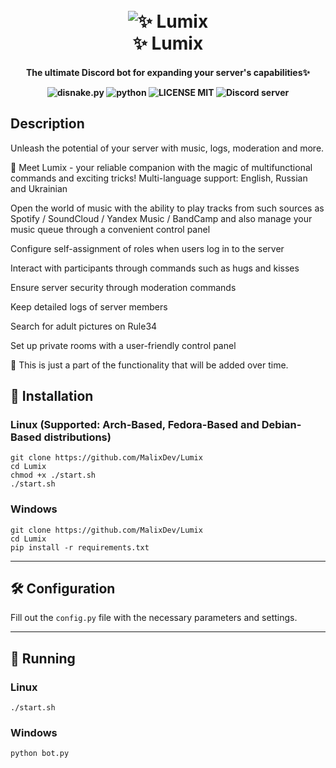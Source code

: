 <p align="light">
<h1 align="center">
  <br>
  <a><img src="https://github.com/Malix-Floof/Lumix/assets/101697781/d764596a-023c-44ca-8e57-85990f1fc2e7" alt=" ✨ Lumix"></a>
  <br>
   ✨ Lumix
  <br>
</h1>
<h4 align="center">

  The ultimate Discord bot for expanding your server's capabilities✨


  ![disnake.py](https://img.shields.io/badge/disnake-py-blue.svg)
  ![python](https://img.shields.io/badge/Python-3.11.7-blue)
  ![LICENSE MIT](https://img.shields.io/badge/license-MIT-green)
  ![Discord server](https://discord.com/api/guilds/1019681172940390430/widget.png)
</h4>


## Description
Unleash the potential of your server with music, logs, moderation and more.

🌟 Meet Lumix - your reliable companion with the magic of multifunctional commands and exciting tricks!
Multi-language support: English, Russian and Ukrainian

Open the world of music with the ability to play tracks from such sources as Spotify / SoundCloud / Yandex Music / BandCamp and also manage your music queue through a convenient control panel

Configure self-assignment of roles when users log in to the server

Interact with participants through commands such as hugs and kisses

Ensure server security through moderation commands

Keep detailed logs of server members

Search for adult pictures on Rule34

Set up private rooms with a user-friendly control panel

🌟 This is just a part of the functionality that will be added over time.

## 🔑 Installation
### Linux (Supported: Arch-Based, Fedora-Based and Debian-Based distributions)
```shell
git clone https://github.com/MalixDev/Lumix
cd Lumix
chmod +x ./start.sh
./start.sh
```
### Windows
```
git clone https://github.com/MalixDev/Lumix
cd Lumix
pip install -r requirements.txt
```
___


## 🛠 Configuration
Fill out the `config.py` file with the necessary parameters and settings.

___


## 🚀 Running
### Linux 
```shell
./start.sh
```
### Windows
```
python bot.py
```

